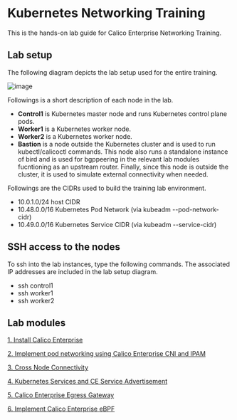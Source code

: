 # Kubernetes Networking Training
This is the hands-on lab guide for Calico Enterprise Networking Training.

## Lab setup

The following diagram depicts the lab setup used for the entire training.

![image](img/1.Lab-Topology.JPG)



Followings is a short description of each node in the lab.

* **Control1** is Kubernetes master node and runs Kubernetes control plane pods.
* **Worker1** is a Kubernetes worker node.
* **Worker2** is a Kubernetes worker node.
* **Bastion** is a node outside the Kubernetes cluster and is used to run kubectl/calicoctl commands. This node also runs a standalone instance of bird and is used for bgppeering in the relevant lab modules fucntioning as an upstream router. Finally, since this node is outside the cluster, it is used to simulate external connectivity when needed.

Followings are the CIDRs used to build the training lab environment.

* 10.0.1.0/24 host CIDR
* 10.48.0.0/16 Kubernetes Pod Network (via kubeadm --pod-network-cidr)
* 10.49.0.0/16 Kubernetes Service CIDR (via kubeadm --service-cidr)

## SSH access to the nodes

To ssh into the lab instances, type the following commands. The associated IP addresses are included in the lab setup diagram.

* ssh control1 
* ssh worker1
* ssh worker2


## Lab modules

[1. Install Calico Enterprise](https://github.com/Pooriya-a/CalicoEnterprise-Networking-Training/tree/main/1.%20Install%20Calico%20Enterprise)

[2. Implement pod networking using Calico Enterprise CNI and IPAM](https://github.com/Pooriya-a/CalicoEnterprise-Networking-Training/tree/main/2.%20Implement%20pod%20networking%20using%20Calico%20Enterprise%20CNI%20and%20IPAM)

[3. Cross Node Connectivity](https://github.com/Pooriya-a/CalicoEnterprise-Networking-Training/tree/main/3.%20Cross%20Node%20Connectivity)

[4. Kubernetes Services and CE Service Advertisement](https://github.com/Pooriya-a/CalicoEnterprise-Networking-Training/tree/main/4.%20Kubernetes%20Services%20and%20CE%20Service%20Advertisement)

[5. Calico Enterprise Egress Gateway](https://github.com/Pooriya-a/CalicoEnterprise-Networking-Training/tree/main/5.%20Calico%20Enterprise%20Egress%20Gateway)

[6. Implement Calico Enterprise eBPF](https://github.com/Pooriya-a/CalicoEnterprise-Networking-Training/tree/main/6.%20Implement%20Calico%20Enterprise%20eBPF)
